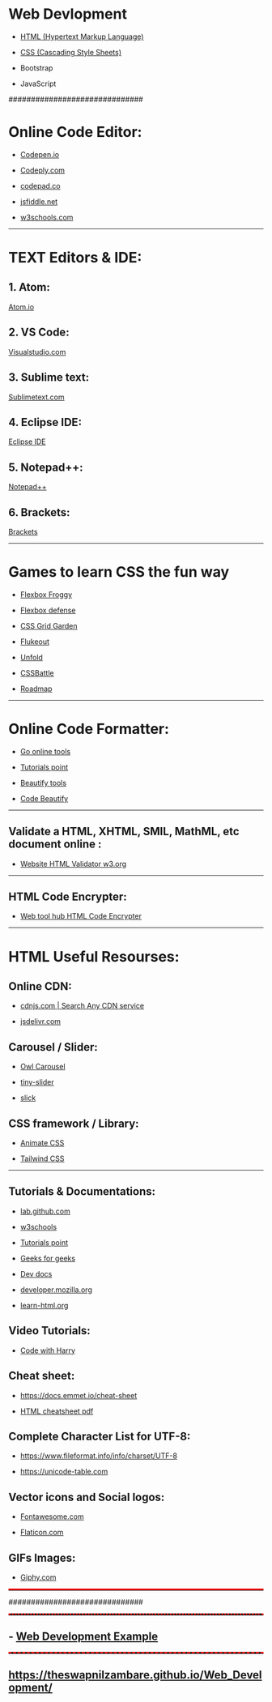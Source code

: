 # Web Devlopment


- <a href="https://theswapnilzambare.github.io/Web_Development/HTML/">HTML (Hypertext Markup Language)</a>

- <a href="https://theswapnilzambare.github.io/Web_Development/CSS/">CSS (Cascading Style Sheets)</a>

- Bootstrap

- JavaScript



##############################

# Online Code Editor:

- <a href="https://codepen.io/pen/" target="_blank" >Codepen.io</a>


- <a href="https://www.codeply.com/p" target="_blank" >Codeply.com</a>


- <a href="https://codepad.co/playground" target="_blank" >codepad.co</a>


- <a href="https://jsfiddle.net/" target="_blank" >jsfiddle.net</a>


- <a href="https://www.w3schools.com/tryit/" target="_blank" >w3schools.com</a>


<hr>


# TEXT Editors & IDE:

## 1. Atom:
<a href="https://atom.io/" target="_blank" >Atom.io</a>


## 2. VS Code:
<a href="https://code.visualstudio.com/" target="_blank" >Visualstudio.com</a>


## 3. Sublime text:
<a href="https://www.sublimetext.com/" target="_blank" >Sublimetext.com</a>


## 4. Eclipse IDE:
<a href="https://www.eclipse.org/ide/" target="_blank" >Eclipse IDE</a>


## 5. Notepad++:
<a href="https://notepad-plus-plus.org/downloads/" target="_blank" >Notepad++</a>

## 6. Brackets:
<a href="https://brackets.io/" target="_blank" >Brackets</a>


<hr>

# Games to learn CSS the fun way

- <a href="https://flexboxfroggy.com/" target="_blank" >Flexbox Froggy</a>

- <a href="http://www.flexboxdefense.com/" target="_blank" >Flexbox defense</a>

- <a href="https://cssgridgarden.com/" target="_blank" >CSS Grid Garden</a>

- <a href="https://flukeout.github.io/" target="_blank" >Flukeout</a>

- <a href="https://rupl.github.io/unfold/" target="_blank" >Unfold</a>

- <a href="https://cssbattle.dev/" target="_blank" >CSSBattle</a>

- <a href="http://victordarras.fr/cssgame/" target="_blank" >Roadmap</a>


<hr>


# Online Code Formatter:

- <a href="https://goonlinetools.com/" target="_blank" >Go online tools</a>

- <a href="https://www.tutorialspoint.com/online_html_formatter.htm" target="_blank" >Tutorials point</a>

- <a href="https://beautifytools.com/" target="_blank" >Beautify tools</a>

- <a href="https://codebeautify.org/" target="_blank" >Code Beautify</a>


<hr>


## Validate a HTML, XHTML, SMIL, MathML, etc document online :
- <a href="https://validator.w3.org/" target="_blank" >Website HTML Validator w3.org</a>


<hr>

## HTML Code Encrypter:
- <a href="https://www.webtoolhub.com/tn561359-html-encrypter.aspx" target="_blank" >Web tool hub HTML Code Encrypter</a>


<hr>


# HTML Useful Resourses:

## Online CDN:

- <a href="https://cdnjs.com/" target="_blank" >cdnjs.com | Search Any CDN service </a>

- <a href="https://www.jsdelivr.com/" target="_blank" >jsdelivr.com</a>


## Carousel / Slider:

- <a href="https://owlcarousel2.github.io/OwlCarousel2/" target="_blank" >Owl Carousel</a>

- <a href="https://ganlanyuan.github.io/tiny-slider/" target="_blank" >tiny-slider</a>

- <a href="http://kenwheeler.github.io/slick/" target="_blank" >slick</a>



## CSS framework / Library:

- <a href="https://animate.style/" target="_blank" >Animate CSS</a>

- <a href="https://tailwindcss.com/" target="_blank" >Tailwind CSS</a>


<hr>

## Tutorials & Documentations:

- <a href="https://lab.github.com/githubtraining/introduction-to-html" target="_blank" >lab.github.com</a>

- <a href="https://www.w3schools.com/html" target="_blank" >w3schools</a>

- <a href="https://www.tutorialspoint.com/html" target="_blank" >Tutorials point</a>

- <a href="https://www.geeksforgeeks.org/html-tutorials/" target="_blank" >Geeks for geeks</a>

- <a href="https://devdocs.io/" target="_blank" >Dev docs</a>

- <a href="https://developer.mozilla.org/en-US/docs/Web/HTML" target="_blank" >developer.mozilla.org</a>

- <a href="https://www.learn-html.org/" target="_blank" >learn-html.org</a>



## Video Tutorials:

- <a href="https://www.codewithharry.com/videos/html-tutorial-for-beginners" target="_blank" >Code with Harry</a>




## Cheat sheet:

- <a href="https://docs.emmet.io/cheat-sheet/" target="_blank" >https://docs.emmet.io/cheat-sheet</a>

- <a href="https://web.stanford.edu/group/csp/cs21/htmlcheatsheet.pdf" target="_blank" >HTML cheatsheet pdf</a>



## Complete Character List for UTF-8:

- <a href="https://www.fileformat.info/info/charset/UTF-8/list.htm" target="_blank" >https://www.fileformat.info/info/charset/UTF-8</a>

- <a href="https://unicode-table.com/en/" target="_blank" >https://unicode-table.com</a>


## Vector icons and Social logos:

- <a href="https://fontawesome.com/" target="_blank" >Fontawesome.com</a>

- <a href="https://www.flaticon.com/" target="_blank" >Flaticon.com</a>


## GIFs Images:

- <a href="https://giphy.com/" target="_blank" >Giphy.com</a>

<hr style="border-top: 3px solid red;">

##############################

<hr style="border-top: 3px dotted red;">

## - <a href="https://theswapnilzambare.github.io/Web_Development_Example/" target="_blank" >Web Development Example</a>

<hr style="border-top: 3px dashed red;">

## <a href="https://theswapnilzambare.github.io/Web_Development/" target="_blank" >https://theswapnilzambare.github.io/Web_Development/</a>

